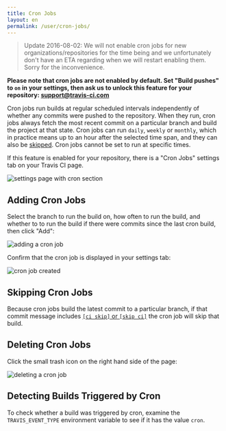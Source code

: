 ```yaml
---
title: Cron Jobs
layout: en
permalink: /user/cron-jobs/
---
```


> Update 2016-08-02: We will not enable cron jobs for new organizations/repositories for the time being and we unfortunately don't have an ETA regarding when we will restart enabling them. Sorry for the inconvenience.

**Please note that cron jobs are not enabled by default. Set "Build pushes" to `on` in your settings, then ask us to unlock this feature for your repository:
[support@travis-ci.com](mailto:support@travis-ci.com?subject=Cron)**

<div id="toc"></div>

Cron jobs run builds at regular scheduled intervals independently of whether any commits were pushed to the repository. When they run, cron jobs always fetch the most recent commit on a particular branch and build the project at that state. Cron jobs can run `daily`, `weekly` or `monthly`, which in practice means up to an hour after the selected time span, and they can also be [skipped](#Skipping-Cron-Jobs). Cron jobs cannot be set to run at specific times. 

If this feature is enabled for your repository, there is a "Cron Jobs" settings tab on your Travis CI page.

![settings page with cron section](/images/cron-section.png "settings page with cron section")

## Adding Cron Jobs

Select the branch to run the build on, how often to run the build, and whether to to run the build if there were commits since the last cron build, then click "Add":

![adding a cron job](/images/cron-adding.png "adding a cron job")

Confirm that the cron job is displayed in your settings tab:

![cron job created](/images/cron-created.png "cron job created")

## Skipping Cron Jobs

Because cron jobs build the latest commit to a particular branch, if that commit message includes [`[ci skip]` or `[skip ci]`](/user/customizing-the-build/#Skipping-a-build) the cron job will skip that build.

## Deleting Cron Jobs

Click the small trash icon on the right hand side of the page:

![deleting a cron job](/images/cron-deleting.png "deleting a cron job")

## Detecting Builds Triggered by Cron

To check whether a build was triggered by cron, examine the `TRAVIS_EVENT_TYPE` environment variable to see if it has the value `cron`.

